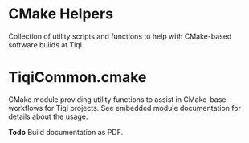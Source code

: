 # CMake Helpers

Collection of utility scripts and functions to help with CMake-based software builds at Tiqi.

# TiqiCommon.cmake

CMake module providing utility functions to assist in CMake-base workflows for Tiqi projects.
See embedded module documentation for details about the usage.

**Todo** Build documentation as PDF.

